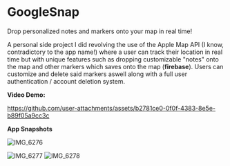 # GoogleSnap
Drop personalized notes and markers onto your map in real time!


A personal side project I did revolving the use of the Apple Map API (I know, contradictory to the app name!) where a user can track their location in real time but with unique features such as dropping customizable "notes" onto the map and other markers which saves onto the map (**firebase**). Users can customize and delete said markers aswell along with a full user authentication / account deletion system.



**Video Demo:**

https://github.com/user-attachments/assets/b2781ce0-0f0f-4383-8e5e-b89f05a9cc3c




**App Snapshots**

![IMG_6276](https://github.com/user-attachments/assets/afc95c51-4681-4897-9044-fd10fc809fb9)


![IMG_6277](https://github.com/user-attachments/assets/a2648661-c7b4-4204-a4ea-8fa9164a083c)
![IMG_6278](https://github.com/user-attachments/assets/30a902f5-4581-4a42-9818-442a6018de41)


